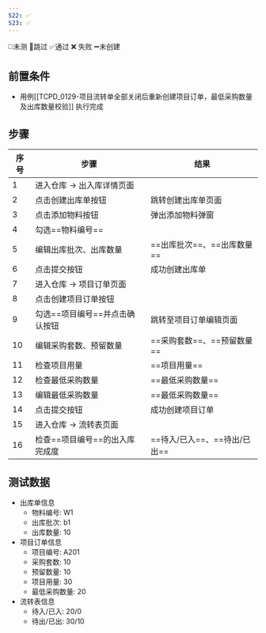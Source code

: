 ```yaml
---
S22: ✅
S23: ✅
---
```

◻️未测    🚫跳过     ✅通过    ❌ 失败    ➖未创建

## 前置条件

- 用例[[TCPD_0129-项目流转单全部关闭后重新创建项目订单，最低采购数量及出库数量校验]] 执行完成

## 步骤

| 序号  | 步骤                | 结果                  |
| --- | ----------------- | ------------------- |
| 1   | 进入仓库 -> 出入库详情页面   |                     |
| 2   | 点击创建出库单按钮         | 跳转创建出库单页面           |
| 3   | 点击添加物料按钮          | 弹出添加物料弹窗            |
| 4   | 勾选==物料编号==        |                     |
| 5   | 编辑出库批次、出库数量       | ==出库批次==、==出库数量==   |
| 6   | 点击提交按钮            | 成功创建出库单             |
| 7   | 进入仓库 -> 项目订单页面    |                     |
| 8   | 点击创建项目订单按钮        |                     |
| 9   | 勾选==项目编号==并点击确认按钮 | 跳转至项目订单编辑页面         |
| 10  | 编辑采购套数、预留数量       | ==采购套数==、==预留数量==   |
| 11  | 检查项目用量            | ==项目用量==            |
| 12  | 检查最低采购数量          | ==最低采购数量==          |
| 13  | 编辑最低采购数量          | ==最低采购数量==          |
| 14  | 点击提交按钮            | 成功创建项目订单            |
| 15  | 进入仓库 -> 流转表页面     |                     |
| 16  | 检查==项目编号==的出入库完成度 | ==待入/已入==、==待出/已出== |

## 测试数据

- 出库单信息
	- 物料编号: W1
	- 出库批次: b1
	- 出库数量: 10
- 项目订单信息
	- 项目编号: A201
	- 采购套数: 10
	- 预留数量: 10
	- 项目用量: 30
	- 最低采购数量: 20
- 流转表信息
	- 待入/已入: 20/0
	- 待出/已出: 30/10
